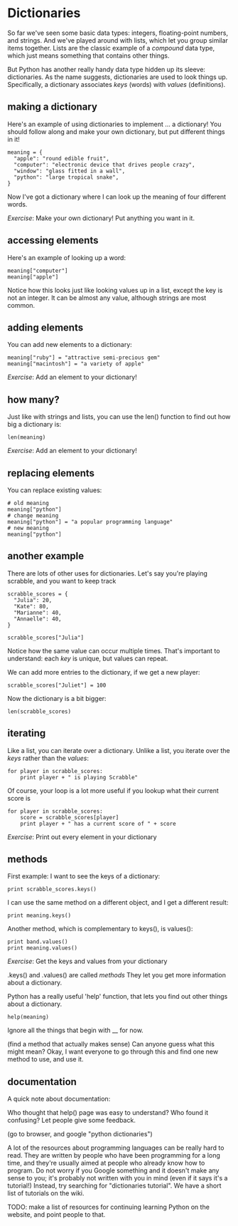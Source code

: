 Dictionaries
============

So far we've seen some basic data types: integers, floating-point
numbers, and strings. And we've played around with lists, which let
you group similar items together. Lists are the classic example of a
*compound* data type, which just means something that contains other
things.

But Python has another really handy data type hidden up its sleeve:
dictionaries. As the name suggests, dictionaries are used to look things up.
Specifically, a dictionary associates *keys* (words) with *values*
(definitions).

making a dictionary
-------------------

Here's an example of using dictionaries to implement ... a dictionary! You
should follow along and make your own dictionary, but put different things in
it!

    meaning = {
      "apple": "round edible fruit",
      "computer": "electronic device that drives people crazy",
      "window": "glass fitted in a wall",
      "python": "large tropical snake",
    }

Now I've got a dictionary where I can look up the meaning of four
different words.

*Exercise*: Make your own dictionary! Put anything you want in it.

accessing elements
------------------

Here's an example of looking up a word:

    meaning["computer"]
    meaning["apple"]

Notice how this looks just like looking values up in a list, except
the key is not an integer. It can be almost any value, although
strings are most common.

adding elements
---------------

You can add new elements to a dictionary:

    meaning["ruby"] = "attractive semi-precious gem"
    meaning["macintosh"] = "a variety of apple"

*Exercise*: Add an element to your dictionary!

how many?
---------

Just like with strings and lists, you can use the len() function to
find out how big a dictionary is:

    len(meaning)

*Exercise*: Add an element to your dictionary!

replacing elements
------------------

You can replace existing values:

    # old meaning
    meaning["python"]
    # change meaning
    meaning["python"] = "a popular programming language"
    # new meaning
    meaning["python"]

another example
---------------

There are lots of other uses for dictionaries. Let's say you're playing
scrabble, and you want to keep track

    scrabble_scores = {
      "Julia": 20,
      "Kate": 80,
      "Marianne": 40,
      "Annaelle": 40,
    }

    scrabble_scores["Julia"]

Notice how the same value can occur multiple times. That's important
to understand: each *key* is unique, but values can repeat.

We can add more entries to the dictionary, if we get a new player:

    scrabble_scores["Juliet"] = 100

Now the dictionary is a bit bigger:

    len(scrabble_scores)

iterating
---------

Like a list, you can iterate over a dictionary. Unlike a list, you
iterate over the *keys* rather than the *values*:

    for player in scrabble_scores:
        print player + " is playing Scrabble"

Of course, your loop is a lot more useful if you lookup what their current
score is

    for player in scrabble_scores:
        score = scrabble_scores[player]
        print player + " has a current score of " + score

*Exercise*: Print out every element in your dictionary

methods
-------

First example: I want to see the keys of a dictionary:

    print scrabble_scores.keys()

I can use the same method on a different object, and I get a different
result:

    print meaning.keys()

Another method, which is complementary to keys(), is values():

    print band.values()
    print meaning.values()

*Exercise*: Get the keys and values from your dictionary

.keys() and .values() are called *methods* They let you get more information
about a dictionary.

Python has a really useful 'help' function, that lets you find out other
things about a dictionary.

    help(meaning)

Ignore all the things that begin with __ for now. 

(find a method that actually makes sense) Can anyone guess what this
might mean? Okay, I want everyone to go through this and find one new
method to use, and use it.

documentation
-------------

A quick note about documentation:

Who thought that help() page was easy to understand? Who found it confusing?
Let people give some feedback.

(go to browser, and google "python dictionaries")

A lot of the resources about programming languages can be really hard to read.
They are written by people who have been programming for a long time, and
they're usually aimed at people who already know how to program. Do not worry
if you Google something and it doesn't make any sense to you; it's probably
not written with you in mind (even if it says it's a tutorial!)
Instead, try searching for "dictionaries tutorial". We have a short list
of tutorials on the wiki.

TODO: make a list of resources for continuing learning Python on the website,
and point people to that.
